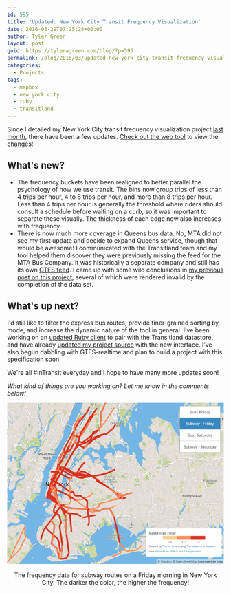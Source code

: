```yaml
---
id: 595
title: 'Updated: New York City Transit Frequency Visualization'
date: 2016-03-29T07:25:24+00:00
author: Tyler Green
layout: post
guid: https://tyleragreen.com/blog/?p=595
permalink: /blog/2016/03/updated-new-york-city-transit-frequency-visualization/
categories:
  - Projects
tags:
  - mapbox
  - new york city
  - ruby
  - transitland
---
```

Since I detailed my New York City transit frequency visualization project <a href="/blog/2016/02/new-york-city-transit-frequency-visualization/">last month</a>, there have been a few updates. <a href="/maps/new_york" target="_blank">Check out the web tool</a> to view the changes!

## What's new?

  * The frequency buckets have been realigned to better parallel the psychology of how we use transit. The bins now group trips of less than 4 trips per hour, 4 to 8 trips per hour, and more than 8 trips per hour. <span style="font-weight: 400;">Less than 4 trips per hour is generally the threshold where riders should consult a schedule before waiting on a curb, so it was important to separate these visually. </span>The thickness of each edge now also increases with frequency.
  * There is now much more coverage in Queens bus data. No, MTA did not see my first update and decide to expand Queens service, though that would be awesome! I communicated with the Transitland team and my tool helped them discover they were previously missing the feed for the MTA Bus Company. It was historically a separate company and still has its own <a href="http://transitfeeds.com/p/mta/85" target="_blank">GTFS feed</a>. I came up with some wild conclusions in <a href="/blog/2016/02/new-york-city-transit-frequency-visualization/">my previous post on this project</a>, several of which were rendered invalid by the completion of the data set.

## What's up next?

I'd still like to filter the express bus routes, provide finer-grained sorting by mode, and increase the dynamic nature of the tool in general. I&#8217;ve been working on an <a href="https://github.com/transitland/transitland-ruby-client" target="_blank">updated Ruby client</a> to pair with the Transitland datastore, and have already <a href="https://github.com/tyleragreen/frequency-visualization/" target="_blank">updated my project source</a> with the new interface. I&#8217;ve also begun dabbling with GTFS-realtime and plan to build a project with this specification soon.

We're all #InTransit everyday and I hope to have many more updates soon!

_What kind of things are you working on? Let me know in the comments below!_

<div style="text-align:center">
  <a href="/maps/new_york/" target="_blank"><img src="/assets/img/2016-03-29/friday_subway.png" alt="The frequency data for subway routes on a Friday morning for New York City transit. The darker the color, the higher the frequency!" /></a>
  
  <p class="wp-caption-text">
    The frequency data for subway routes on a Friday morning in New York City. The darker the color, the higher the frequency!
  </p>
</div>
